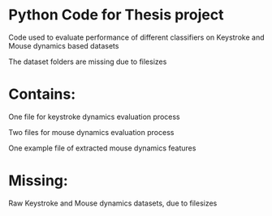 # Python Code for Thesis project
Code used to evaluate performance of different classifiers on Keystroke and Mouse dynamics based datasets

The dataset folders are missing due to filesizes 

# Contains:
One file for keystroke dynamics evaluation process

Two files for mouse dynamics evaluation process

One example file of extracted mouse dynamics features

# Missing:

Raw Keystroke and Mouse dynamics datasets, due to filesizes
